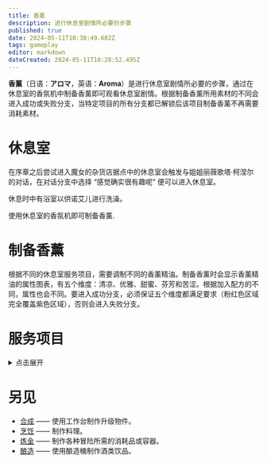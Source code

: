 ```yaml
---
title: 香薰
description: 进行休息室剧情所必要的步骤
published: true
date: 2024-05-11T10:30:49.682Z
tags: gameplay
editor: markdown
dateCreated: 2024-05-11T10:28:52.495Z
---
```


**香薰**（日语：**<span lang="ja">アロマ</span>**，英语：**Aroma**）是进行休息室剧情所必要的步骤，通过在休息室的香氛机中制备香薰即可观看休息室剧情。根据制备香薰所用素材的不同会进入成功或失败分支，当特定项目的所有分支都已解锁后该项目制备香薰不再需要消耗素材。

# 休息室

在序章之后尝试进入魔女的杂货店据点中的休息室会触发与姐姐丽薇歌塔·柯涅尔的对话，在对话分支中选择 “感觉确实很有趣呢” 便可以进入休息室。

休息时中有浴室以供诺艾儿进行洗澡。

使用休息室的香氛机即可制备香薰.

# 制备香薰

根据不同的休息室服务项目，需要调制不同的香薰精油。制备香薰时会显示香薰精油的属性图表，有五个维度：清凉、优雅、甜蜜、芬芳和苦涩。根据加入配方的不同，属性也会不同。要进入成功分支，必须保证五个维度都满足要求（粉红色区域完全覆盖紫色区域），否则会进入失败分支。

# 服务项目

<details>
<summary>点击展开</summary>

| 项目名称 | 配方 | 成功报酬 | 失败报酬 |
| - | - | - | - |
| 休息室初体验 | 香草 * 1（推荐素材：[庭园鼠尾草](/zh/items/sage)）<br>液体 * 1<br>煤炭 * 1 | 300 ~ 450 金 | 40 ~ 80 金 |

</details>

# 另见

- [合成](/zh/crafting) —— 使用工作台制作升级物件。
- [烹饪](/zh/cooking) —— 制作料理。
- [炼金](/zh/alchemy) —— 制作各种冒险所需的消耗品或容器。
- [酿造](/zh/actihol) —— 使用酿造桶制作酒类饮品。